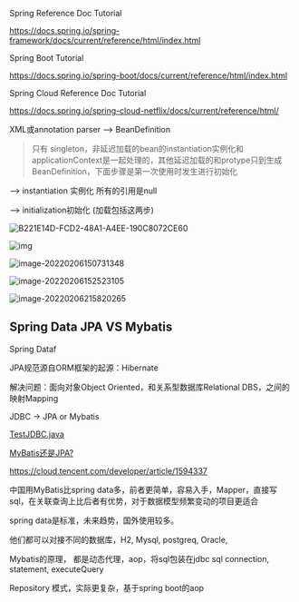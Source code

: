 

Spring  Reference Doc Tutorial 

https://docs.spring.io/spring-framework/docs/current/reference/html/index.html

Spring Boot Tutorial

https://docs.spring.io/spring-boot/docs/current/reference/html/index.html

Spring Cloud Reference Doc Tutorial

https://docs.spring.io/spring-cloud-netflix/docs/current/reference/html/





XML或annotation parser  --> BeanDefinition 

> 只有 singleton，非延迟加载的bean的instantiation实例化和applicationContext是一起处理的，其他延迟加载的和protype只到生成BeanDefinition，下面步骤是第一次使用时发生进行初始化

-->   instantiation 实例化 所有的引用是null  

-->  initialization初始化            (加载包括这两步)

> 

![B221E14D-FCD2-48A1-A4EE-190C8072CE60](https://tva1.sinaimg.cn/large/e6c9d24egy1h39x1lu6saj20wp0gndgx.jpg)

![img](https://tva1.sinaimg.cn/large/e6c9d24egy1h39x1p6u5gj20fq061aag.jpg)

![image-20220206150731348](https://tva1.sinaimg.cn/large/e6c9d24egy1h39x1s2jnqj217d0r5dk9.jpg)









![image-20220206152523105](https://tva1.sinaimg.cn/large/e6c9d24egy1h39x1x4rqtj211v0lr0uy.jpg)

![image-20220206215820265](https://tva1.sinaimg.cn/large/e6c9d24egy1h39x20w2i7j21020lzgnp.jpg)





## Spring Data JPA VS Mybatis

Spring Dataf

JPA规范源自ORM框架的起源：Hibernate

解决问题：面向对象Object Oriented，和关系型数据库Relational DBS，之间的映射Mapping



JDBC  ->  JPA or Mybatis

 [TestJDBC.java](../计算机技术资料/3.0语言：Java/java/SSh书的代码/第五章/TestJDBC.java) 

[MyBatis还是JPA?](https://juejin.cn/post/6880696204297142280)

https://cloud.tencent.com/developer/article/1594337

中国用MyBatis比spring data多，前者更简单，容易入手，Mapper，直接写sql，在关联查询上比后者有优势，对于数据模型频繁变动的项目更适合

spring data是标准，未来趋势，国外使用较多。

他们都可以对接不同的数据库，H2,  Mysql, postgreq,  Oracle, 

Mybatis的原理， 都是动态代理，aop，将sql包装在jdbc sql connection, statement, executeQuery

Repository  模式，实际更复杂，基于spring boot的aop

